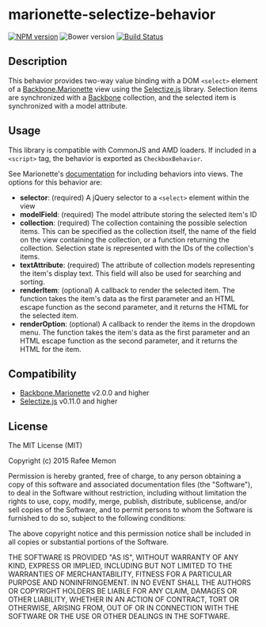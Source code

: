 marionette-selectize-behavior
=============================

[![NPM version](https://img.shields.io/npm/v/marionette-selectize-behavior.svg)](https://www.npmjs.org/package/marionette-selectize-behavior)
![Bower version](https://img.shields.io/bower/v/marionette-selectize-behavior.svg)
[![Build Status](https://img.shields.io/travis/rafeememon/marionette-selectize-behavior.svg)](https://travis-ci.org/rafeememon/marionette-selectize-behavior)

## Description

This behavior provides two-way value binding with a DOM `<select>` element of a [Backbone.Marionette](http://marionettejs.com/) view using the [Selectize.js](https://brianreavis.github.io/selectize.js/) library. Selection items are synchronized with a [Backbone](http://backbonejs.org/) collection, and the selected item is synchronized with a model attribute.

## Usage

This library is compatible with CommonJS and AMD loaders. If included in a `<script>` tag, the behavior is exported as `CheckboxBehavior`.

See Marionette's [documentation](http://marionettejs.com/docs/marionette.behaviors.html) for including behaviors into views. The options for this behavior are:

- **selector**: (required) A jQuery selector to a `<select>` element within the view
- **modelField**: (required) The model attribute storing the selected item's ID
- **collection**: (required) The collection containing the possible selection items. This can be specified as the collection itself, the name of the field on the view containing the collection, or a function returning the collection. Selection state is represented with the IDs of the collection's items.
- **textAttribute**: (required) The attribute of collection models representing the item's display text. This field will also be used for searching and sorting.
- **renderItem**: (optional) A callback to render the selected item. The function takes the item's data as the first parameter and an HTML escape function as the second parameter, and it returns the HTML for the selected item.
- **renderOption**: (optional) A callback to render the items in the dropdown menu. The function takes the item's data as the first parameter and an HTML escape function as the second parameter, and it returns the HTML for the item.

## Compatibility

- [Backbone.Marionette](http://marionettejs.com/) v2.0.0 and higher
- [Selectize.js](https://brianreavis.github.io/selectize.js/) v0.11.0 and higher

## License

The MIT License (MIT)

Copyright (c) 2015 Rafee Memon

Permission is hereby granted, free of charge, to any person obtaining a copy
of this software and associated documentation files (the "Software"), to deal
in the Software without restriction, including without limitation the rights
to use, copy, modify, merge, publish, distribute, sublicense, and/or sell
copies of the Software, and to permit persons to whom the Software is
furnished to do so, subject to the following conditions:

The above copyright notice and this permission notice shall be included in all
copies or substantial portions of the Software.

THE SOFTWARE IS PROVIDED "AS IS", WITHOUT WARRANTY OF ANY KIND, EXPRESS OR
IMPLIED, INCLUDING BUT NOT LIMITED TO THE WARRANTIES OF MERCHANTABILITY,
FITNESS FOR A PARTICULAR PURPOSE AND NONINFRINGEMENT. IN NO EVENT SHALL THE
AUTHORS OR COPYRIGHT HOLDERS BE LIABLE FOR ANY CLAIM, DAMAGES OR OTHER
LIABILITY, WHETHER IN AN ACTION OF CONTRACT, TORT OR OTHERWISE, ARISING FROM,
OUT OF OR IN CONNECTION WITH THE SOFTWARE OR THE USE OR OTHER DEALINGS IN THE
SOFTWARE.
